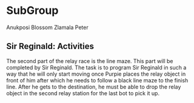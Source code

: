 # SubGroup
Anukposi Blossom
Zlamala Peter

## Sir Reginald: Activities
The second part of the relay race is the line maze. This part will be completed by Sir Reginald. The task is to program Sir Reginald in such a way that he will only start moving once Purpie places the relay object in front of him after which he needs to follow a black line maze to the finish line. After he gets to the destination, he must be able to drop the relay object in the second relay station for the last bot to pick it up.
